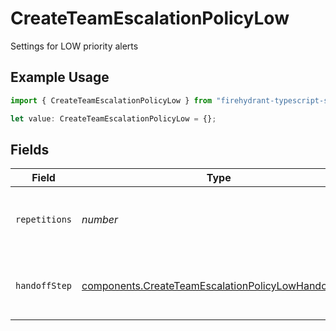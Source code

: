 # CreateTeamEscalationPolicyLow

Settings for LOW priority alerts

## Example Usage

```typescript
import { CreateTeamEscalationPolicyLow } from "firehydrant-typescript-sdk/models/components";

let value: CreateTeamEscalationPolicyLow = {};
```

## Fields

| Field                                                                                                                      | Type                                                                                                                       | Required                                                                                                                   | Description                                                                                                                |
| -------------------------------------------------------------------------------------------------------------------------- | -------------------------------------------------------------------------------------------------------------------------- | -------------------------------------------------------------------------------------------------------------------------- | -------------------------------------------------------------------------------------------------------------------------- |
| `repetitions`                                                                                                              | *number*                                                                                                                   | :heavy_minus_sign:                                                                                                         | Number of repetitions for LOW priority alerts                                                                              |
| `handoffStep`                                                                                                              | [components.CreateTeamEscalationPolicyLowHandoffStep](../../models/components/createteamescalationpolicylowhandoffstep.md) | :heavy_minus_sign:                                                                                                         | Handoff step for LOW priority alerts                                                                                       |